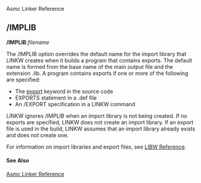 Asmc Linker Reference

## /IMPLIB

**/IMPLIB**:_filename_

The /IMPLIB option overrides the default name for the import library that LINKW creates when it builds a program that contains exports. The default name is formed from the base name of the main output file and the extension .lib. A program contains exports if one or more of the following are specified:

- The [export](../directive/proc.md) keyword in the source code
- EXPORTS statement in a .def file
- An /EXPORT specification in a LINKW command

LINKW ignores /IMPLIB when an import library is not being created. If no exports are specified, LINKW does not create an import library. If an export file is used in the build, LINKW assumes that an import library already exists and does not create one.

For information on import libraries and export files, see [LIBW Reference](lib.md).

#### See Also

[Asmc Linker Reference](link.md)
